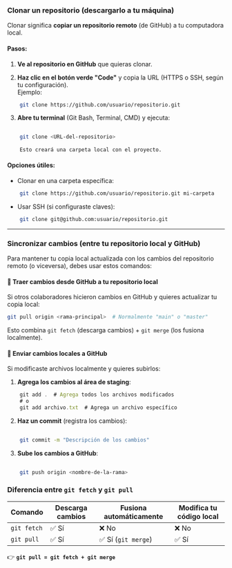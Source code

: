### **Clonar un repositorio (descargarlo a tu máquina)**

Clonar significa **copiar un repositorio remoto** (de GitHub) a tu computadora local.

#### **Pasos**:

1. **Ve al repositorio en GitHub** que quieras clonar.
    
2. **Haz clic en el botón verde "Code"** y copia la URL (HTTPS o SSH, según tu configuración).  
    Ejemplo:

```sh
    git clone https://github.com/usuario/repositorio.git
```
    
3. **Abre tu terminal** (Git Bash, Terminal, CMD) y ejecuta:
    
    
```sh
    
    git clone <URL-del-repositorio>
    
    Esto creará una carpeta local con el proyecto.
```
    

#### **Opciones útiles**:

- Clonar en una carpeta específica:
    

    
```sh
    git clone https://github.com/usuario/repositorio.git mi-carpeta
```
    
- Usar SSH (si configuraste claves):
    
    
    
```sh
    git clone git@github.com:usuario/repositorio.git
```
    

---

### **Sincronizar cambios (entre tu repositorio local y GitHub)**

Para mantener tu copia local actualizada con los cambios del repositorio remoto (o viceversa), debes usar estos comandos:

#### **🔹 Traer cambios desde GitHub a tu repositorio local**

Si otros colaboradores hicieron cambios en GitHub y quieres actualizar tu copia local:



```sh
git pull origin <rama-principal>  # Normalmente "main" o "master"
```

Esto combina `git fetch` (descarga cambios) + `git merge` (los fusiona localmente).

#### **🔹 Enviar cambios locales a GitHub**

Si modificaste archivos localmente y quieres subirlos:

1. **Agrega los cambios al área de staging**:
    
    
    
```js
    git add .  # Agrega todos los archivos modificados
    # o
    git add archivo.txt  # Agrega un archivo específico
```
    
2. **Haz un commit** (registra los cambios):
    
 
```sh
    
    git commit -m "Descripción de los cambios"
```
    
3. **Sube los cambios a GitHub**:
    
    
```sh
    
    git push origin <nombre-de-la-rama>
```

### **Diferencia entre `git fetch` y `git pull`**

|Comando|Descarga cambios|Fusiona automáticamente|Modifica tu código local|
|---|---|---|---|
|`git fetch`|✅ Sí|❌ No|❌ No|
|`git pull`|✅ Sí|✅ Sí (`git merge`)|✅ Sí|

👉 **`git pull = git fetch + git merge`**